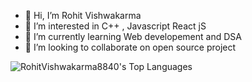 - 👋 Hi, I’m Rohit Vishwakarma 
- 👀 I’m interested in C++ , Javascript React jS 
- 🌱 I’m currently learning Web developement and DSA 
- 💞️ I’m looking to collaborate on open source project 

![RohitVishwakarma8840's Top Languages](https://github-readme-stats.vercel.app/api/top-langs/?username=RohitVishwakarma8840&theme=vue-dark&show_icons=true&hide_border=true&layout=compact)
